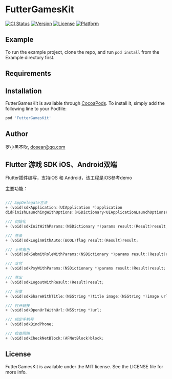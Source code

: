 # FutterGamesKit

[![CI Status](https://img.shields.io/travis/dosear@qq.com/FutterGamesKit.svg?style=flat)](https://travis-ci.org/dosear@qq.com/FutterGamesKit)
[![Version](https://img.shields.io/cocoapods/v/FutterGamesKit.svg?style=flat)](https://cocoapods.org/pods/FutterGamesKit)
[![License](https://img.shields.io/cocoapods/l/FutterGamesKit.svg?style=flat)](https://cocoapods.org/pods/FutterGamesKit)
[![Platform](https://img.shields.io/cocoapods/p/FutterGamesKit.svg?style=flat)](https://cocoapods.org/pods/FutterGamesKit)

## Example

To run the example project, clone the repo, and run `pod install` from the Example directory first.

## Requirements

## Installation

FutterGamesKit is available through [CocoaPods](https://cocoapods.org). To install
it, simply add the following line to your Podfile:

```ruby
pod 'FutterGamesKit'
```

## Author

罗小黑不吹, dosear@qq.com

## Flutter 游戏 SDK iOS、Android双端

Flutter插件编写，支持iOS 和 Android，该工程是iOS参考demo

主要功能：

```swift

/// AppDelegate方法
+ (void)sdkApplication:(UIApplication *)application
didFinishLaunchingWithOptions:(NSDictionary<UIApplicationLaunchOptionsKey, id> *)launchOptions;

/// 初始化
+ (void)sdkInitWithParams:(NSDictionary *)params result:(Result)result;

/// 登录
+ (void)sdkLoginWithAuto:(BOOL)flag result:(Result)result;

/// 上传角色
+ (void)sdkSubmitRoleWithParams:(NSDictionary *)params result:(Result)result;

/// 支付
+ (void)sdkPsyWithParams:(NSDictionary *)params result:(Result)result;

/// 登出
+ (void)sdkLogoutWithResult:(Result)result;

/// 分享
+ (void)sdkShareWithTitle:(NSString *)title image:(NSString *)image url:(NSString *)url  result:(Result)result;

/// 打开链接
+ (void)sdkOpenUrlWithUrl:(NSString *)url;

/// 绑定手机号
+ (void)sdkBindPhone;

/// 检查网络
+ (void)sdkCheckNetBlock:(AFNetBlock)block;

```


## License

FutterGamesKit is available under the MIT license. See the LICENSE file for more info.
